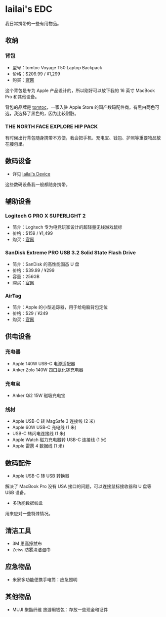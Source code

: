# lailai's EDC

我日常携带的一些有用物品。

## 收纳

### 背包

- 型号：tomtoc Voyage T50 Laptop Backpack
- 价格：$209.99 / ¥1,299
- 购买：[官网](https://www.tomtoc.com/products/voyage-t50-laptop-backpack-20l-white)

这个背包是专为 Apple 产品设计的，所以刚好可以放下我的 16 英寸 MacBook Pro 和其他设备。

背包的品牌是 [tomtoc](https://www.tomtoc.com)，一家入驻 Apple Store 的国产数码配件商。有黑白两色可选，我选择了黑色的，因为比较耐脏。

### THE NORTH FACE EXPLORE HIP PACK

有时候出行背包随身携带不方便，我会把手机、充电宝、钱包、护照等重要物品放在腰包里。

## 数码设备

- 详见 [lailai's Device](device)

这些数码设备我一般都随身携带。

## 辅助设备

### Logitech G PRO X SUPERLIGHT 2

- 简介：Logitech 专为电竞玩家设计的超轻量无线游戏鼠标
- 价格：$159 / ¥1,499
- 购买：[官网](https://www.logitechg.com/zh-cn/products/gaming-mice/pro-x2-superlight-wireless-mouse.910-006634.html)

### SanDisk Extreme PRO USB 3.2 Solid State Flash Drive

- 简介：SanDisk 的高性能固态 U 盘
- 价格：$39.99 / ¥299
- 容量：256GB
- 购买：[官网](https://shop.sandisk.com/products/usb-flash-drives/sandisk-extreme-pro-usb-3-2?sku=SDCZ880-256G-G46)

### AirTag

- 简介：Apple 的小型追踪器，用于给电脑背包定位
- 价格：$29 / ¥249
- 购买：[官网](https://www.apple.com.cn/airtag/)

## 供电设备

### 充电器

- Apple 140W USB-C 电源适配器
- Anker Zolo 140W 四口氮化镓充电器

### 充电宝

- Anker Qi2 15W 磁吸充电宝

### 线材

- Apple USB-C 转 MagSafe 3 连接线 (2 米)
- Apple 60W USB-C 充电线 (1 米)
- USB-C 转闪电连接线 (1 米)
- Apple Watch 磁力充电器转 USB-C 连接线 (1 米)
- Apple 雷雳 4 数据线 (1 米)

## 数码配件

- Apple USB-C 转 USB 转换器

解决了 MacBook Pro 没有 USA 接口的问题，可以连接鼠标接收器和 U 盘等 USB 设备。

- 多功能数据线盒

用来应对一些特殊情况。

## 清洁工具

- 3M 思高擦拭布
- Zeiss 防雾清洁湿巾

## 应急物品

- 米家多功能便携手电筒：应急照明

## 其他物品

- MUJI 聚酯纤维 旅游用钱包：存放一些现金和证件

